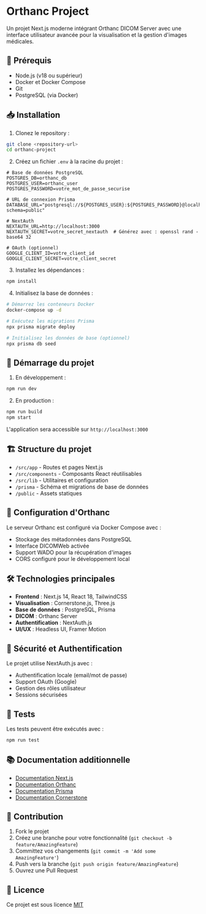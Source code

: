 # Orthanc Project

Un projet Next.js moderne intégrant Orthanc DICOM Server avec une interface utilisateur avancée pour la visualisation et la gestion d'images médicales.

## 🚀 Prérequis

- Node.js (v18 ou supérieur)
- Docker et Docker Compose
- Git
- PostgreSQL (via Docker)

## 📥 Installation

1. Clonez le repository :
```bash
git clone <repository-url>
cd orthanc-project
```

2. Créez un fichier `.env` à la racine du projet :
```env
# Base de données PostgreSQL
POSTGRES_DB=orthanc_db
POSTGRES_USER=orthanc_user
POSTGRES_PASSWORD=votre_mot_de_passe_securise

# URL de connexion Prisma
DATABASE_URL="postgresql://${POSTGRES_USER}:${POSTGRES_PASSWORD}@localhost:5432/${POSTGRES_DB}?schema=public"

# NextAuth
NEXTAUTH_URL=http://localhost:3000
NEXTAUTH_SECRET=votre_secret_nextauth  # Générez avec : openssl rand -base64 32

# OAuth (optionnel)
GOOGLE_CLIENT_ID=votre_client_id
GOOGLE_CLIENT_SECRET=votre_client_secret
```

3. Installez les dépendances :
```bash
npm install
```

4. Initialisez la base de données :
```bash
# Démarrez les conteneurs Docker
docker-compose up -d

# Exécutez les migrations Prisma
npx prisma migrate deploy

# Initialisez les données de base (optionnel)
npx prisma db seed
```

## 🚀 Démarrage du projet

1. En développement :
```bash
npm run dev
```

2. En production :
```bash
npm run build
npm start
```

L'application sera accessible sur `http://localhost:3000`

## 🏗️ Structure du projet

- `/src/app` - Routes et pages Next.js
- `/src/components` - Composants React réutilisables
- `/src/lib` - Utilitaires et configuration
- `/prisma` - Schéma et migrations de base de données
- `/public` - Assets statiques

## 🔧 Configuration d'Orthanc

Le serveur Orthanc est configuré via Docker Compose avec :
- Stockage des métadonnées dans PostgreSQL
- Interface DICOMWeb activée
- Support WADO pour la récupération d'images
- CORS configuré pour le développement local

## 🛠️ Technologies principales

- **Frontend** : Next.js 14, React 18, TailwindCSS
- **Visualisation** : Cornerstone.js, Three.js
- **Base de données** : PostgreSQL, Prisma
- **DICOM** : Orthanc Server
- **Authentification** : NextAuth.js
- **UI/UX** : Headless UI, Framer Motion

## 🔐 Sécurité et Authentification

Le projet utilise NextAuth.js avec :
- Authentification locale (email/mot de passe)
- Support OAuth (Google)
- Gestion des rôles utilisateur
- Sessions sécurisées

## 🧪 Tests

Les tests peuvent être exécutés avec :
```bash
npm run test
```

## 📚 Documentation additionnelle

- [Documentation Next.js](https://nextjs.org/docs)
- [Documentation Orthanc](https://book.orthanc-server.com)
- [Documentation Prisma](https://www.prisma.io/docs)
- [Documentation Cornerstone](https://docs.cornerstonejs.org)

## 🤝 Contribution

1. Fork le projet
2. Créez une branche pour votre fonctionnalité (`git checkout -b feature/AmazingFeature`)
3. Committez vos changements (`git commit -m 'Add some AmazingFeature'`)
4. Push vers la branche (`git push origin feature/AmazingFeature`)
5. Ouvrez une Pull Request

## 📄 Licence

Ce projet est sous licence [MIT](LICENSE)
